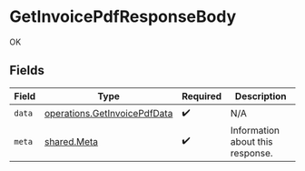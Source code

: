 # GetInvoicePdfResponseBody

OK


## Fields

| Field                                                                               | Type                                                                                | Required                                                                            | Description                                                                         |
| ----------------------------------------------------------------------------------- | ----------------------------------------------------------------------------------- | ----------------------------------------------------------------------------------- | ----------------------------------------------------------------------------------- |
| `data`                                                                              | [operations.GetInvoicePdfData](../../../sdk/models/operations/getinvoicepdfdata.md) | :heavy_check_mark:                                                                  | N/A                                                                                 |
| `meta`                                                                              | [shared.Meta](../../../sdk/models/shared/meta.md)                                   | :heavy_check_mark:                                                                  | Information about this response.                                                    |